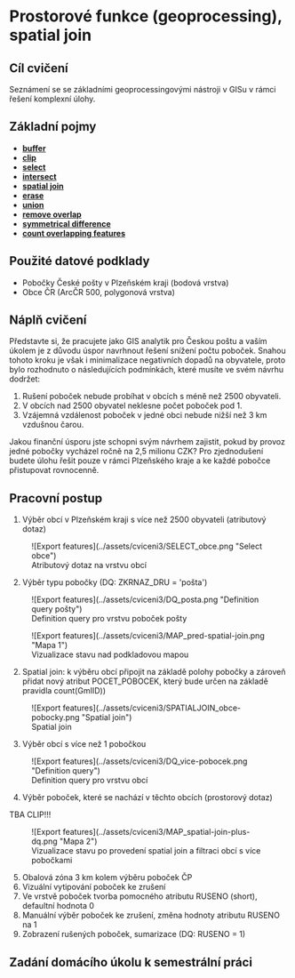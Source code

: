 # Prostorové funkce (geoprocessing), spatial join

## Cíl cvičení

Seznámení se se základními geoprocessingovými nástroji v GISu v rámci řešení komplexní úlohy.

## Základní pojmy

- [**buffer**](https://pro.arcgis.com/en/pro-app/latest/tool-reference/analysis/buffer.htm)
- [**clip**](https://pro.arcgis.com/en/pro-app/latest/tool-reference/analysis/clip.htm)
- [**select**](https://pro.arcgis.com/en/pro-app/latest/tool-reference/analysis/select.htm)
- [**intersect**](https://pro.arcgis.com/en/pro-app/latest/tool-reference/analysis/intersect.htm)
- [**spatial join**](https://pro.arcgis.com/en/pro-app/latest/tool-reference/analysis/spatial-join.htm)
- [**erase**](https://pro.arcgis.com/en/pro-app/latest/tool-reference/analysis/erase.htm)
- [**union**](https://pro.arcgis.com/en/pro-app/latest/tool-reference/analysis/union.htm)
- [**remove overlap**](https://pro.arcgis.com/en/pro-app/latest/tool-reference/analysis/remove-overlap-multiple.htm)
- [**symmetrical difference**](https://pro.arcgis.com/en/pro-app/latest/tool-reference/analysis/symmetrical-difference.htm)
- [**count overlapping features**](https://pro.arcgis.com/en/pro-app/latest/tool-reference/analysis/count-overlapping-features.htm)

## Použité datové podklady

- Pobočky České pošty v Plzeňském kraji (bodová vrstva)
- Obce ČR (ArcČR 500, polygonová vrstva)

## Náplň cvičení

Představte si, že pracujete jako GIS analytik pro Českou poštu a vaším úkolem je z důvodu úspor navrhnout řešení snížení počtu poboček. Snahou tohoto kroku je však i minimalizace negativních dopadů na obyvatele, proto bylo rozhodnuto o následujících podmínkách, které musíte ve svém návrhu dodržet:

1. Rušení poboček nebude probíhat v obcích s méně než 2500 obyvateli.
2. V obcích nad 2500 obyvatel neklesne počet poboček pod 1.
3. Vzájemná vzdálenost poboček v jedné obci nebude nižší než 3 km vzdušnou čarou.

Jakou finanční úsporu jste schopni svým návrhem zajistit, pokud by provoz jedné pobočky vycházel ročně na 2,5 milionu CZK? Pro zjednodušení budete úlohu řešit pouze v rámci Plzeňského kraje a ke každé pobočce přistupovat rovnocenně.

## Pracovní postup

1. Výběr obcí v Plzeňském kraji s více než 2500 obyvateli (atributový dotaz)

<figure markdown>
  ![Export features](../assets/cviceni3/SELECT_obce.png "Select obce")
  <figcaption>Atributový dotaz na vrstvu obcí</figcaption>
</figure>

2. Výběr typu pobočky (DQ: ZKRNAZ_DRU = 'pošta')

<figure markdown>
  ![Export features](../assets/cviceni3/DQ_posta.png "Definition query pošty")
  <figcaption>Definition query pro vrstvu poboček pošty</figcaption>
</figure>

<figure markdown>
  ![Export features](../assets/cviceni3/MAP_pred-spatial-join.png "Mapa 1")
  <figcaption>Vizualizace stavu nad podkladovou mapou</figcaption>
</figure>

2. Spatial join: k výběru obcí připojit na základě polohy pobočky a zároveň přidat nový atribut POCET_POBOCEK, který bude určen na základě pravidla count(GmIID))

<figure markdown>
  ![Export features](../assets/cviceni3/SPATIALJOIN_obce-pobocky.png "Spatial join")
  <figcaption>Spatial join</figcaption>
</figure>

3. Výběr obcí s více než 1 pobočkou

<figure markdown>
  ![Export features](../assets/cviceni3/DQ_vice-pobocek.png "Definition query")
  <figcaption>Definition query pro vrstvu obcí</figcaption>
</figure>

4. Výběr poboček, které se nachází v těchto obcích (prostorový dotaz)

TBA CLIP!!!

<figure markdown>
  ![Export features](../assets/cviceni3/MAP_spatial-join-plus-dq.png "Mapa 2")
  <figcaption>Vizualizace stavu po provedení spatial join a filtraci obcí s více pobočkami</figcaption>
</figure>

5. Obalová zóna 3 km kolem výběru poboček ČP
6. Vizuální vytipování poboček ke zrušení
7. Ve vrstvě poboček tvorba pomocného atributu RUSENO (short), defaultní hodnota 0
8. Manuální výběr poboček ke zrušení, změna hodnoty atributu RUSENO na 1
9. Zobrazení rušených poboček, sumarizace (DQ: RUSENO = 1)

## Zadání domácího úkolu k semestrální práci
